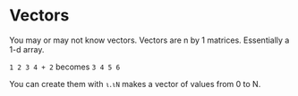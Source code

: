 Vectors
=======

You may or may not know vectors. Vectors are n by 1 matrices. Essentially a 1-d array.

`1 2 3 4 + 2` becomes `3 4 5 6`

You can create them with <code>&#x2373;</code>.<code>&#x2373;N</code> makes a vector of values from 0 to N.

